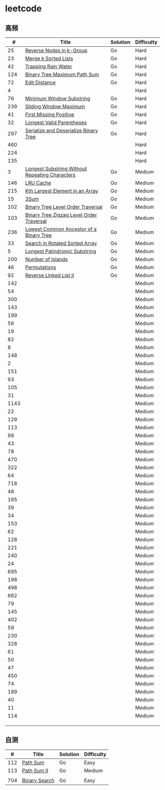 # leetcode
## 高频

| #    | Title                                                        | Solution | Difficulty |
| ---- | ------------------------------------------------------------ | -------- | ---------- |
| 25   | [Reverse Nodes in k-Group](https://leetcode.com/problems/reverse-nodes-in-k-group) | Go       | Hard       |
| 23   | [Merge k Sorted Lists](https://leetcode.com/problems/merge-k-sorted-lists) | Go       | Hard       |
| 42   | [Trapping Rain Water](https://leetcode.com/problems/trapping-rain-water) | Go       | Hard       |
| 124  | [Binary Tree Maximum Path Sum](https://leetcode.com/problems/binary-tree-maximum-path-sum) | Go       | Hard       |
| 72   | [Edit Distance](https://leetcode.com/problems/edit-distance) | Go       | Hard       |
| 4    |                                                              |          | Hard       |
| 76   | [Minimum Window Substring](https://leetcode.com/problems/minimum-window-substring) | Go       | Hard       |
| 239  | [Sliding Window Maximum](https://leetcode.com/problems/sliding-window-maximum) | Go       | Hard       |
| 41   | [First Missing Positive](https://leetcode.com/problems/first-missing-positive) | Go       | Hard       |
| 32   | [Longest Valid Parentheses](https://leetcode.com/problems/longest-valid-parentheses) | Go       | Hard       |
| 297  | [Serialize and Deserialize Binary Tree](https://leetcode.com/problems/serialize-and-deserialize-binary-tree) | Go       | Hard       |
| 460  |                                                              |          | Hard       |
| 224  |                                                              |          | Hard       |
| 135  |                                                              |          | Hard       |
| 3    | [Longest Substring Without Repeating Characters](https://leetcode.com/problems/longest-substring-without-repeating-characters/) | Go       | Medium     |
| 146  | [LRU Cache](https://leetcode.com/problems/lru-cache)         | Go       | Medium     |
| 215  | [Kth Largest Element in an Array](https://leetcode.com/problems/kth-largest-element-in-an-array) | Go       | Medium     |
| 15   | [3Sum](https://leetcode.com/problems/3sum)                   | Go       | Medium     |
| 102  | [Binary Tree Level Order Traversal](https://leetcode.com/problems/binary-tree-level-order-traversal) | Go       | Medium     |
| 103  | [Binary Tree Zigzag Level Order Traversal](https://leetcode.com/problems/binary-tree-zigzag-level-order-traversal) | Go       | Medium     |
| 236  | [Lowest Common Ancestor of a Binary Tree](https://leetcode.com/problems/lowest-common-ancestor-of-a-binary-tree) | Go       | Medium     |
| 33   | [Search in Rotated Sorted Array](https://leetcode.com/problems/search-in-rotated-sorted-array) | Go       | Medium     |
| 5    | [Longest Palindromic Substring](https://leetcode.com/problems/longest-palindromic-substring) | Go       | Medium     |
| 200  | [Number of Islands](https://leetcode.com/problems/number-of-islands) | Go       | Medium     |
| 46   | [Permutations](https://leetcode.com/problems/permutations)   | Go       | Medium     |
| 92   | [Reverse Linked List II](https://leetcode.com/problems/reverse-linked-list-ii) | Go       | Medium     |
| 142  |                                                              |          | Medium     |
| 54   |                                                              |          | Medium     |
| 300  |                                                              |          | Medium     |
| 143  |                                                              |          | Medium     |
| 199  |                                                              |          | Medium     |
| 56   |                                                              |          | Medium     |
| 19   |                                                              |          | Medium     |
| 82   |                                                              |          | Medium     |
| 8    |                                                              |          | Medium     |
| 148  |                                                              |          | Medium     |
| 2    |                                                              |          | Medium     |
| 151  |                                                              |          | Medium     |
| 93   |                                                              |          | Medium     |
| 105  |                                                              |          | Medium     |
| 31   |                                                              |          | Medium     |
| 1143 |                                                              |          | Medium     |
| 22   |                                                              |          | Medium     |
| 129  |                                                              |          | Medium     |
| 113  |                                                              |          | Medium     |
| 98   |                                                              |          | Medium     |
| 43   |                                                              |          | Medium     |
| 78   |                                                              |          | Medium     |
| 470  |                                                              |          | Medium     |
| 322  |                                                              |          | Medium     |
| 64   |                                                              |          | Medium     |
| 718  |                                                              |          | Medium     |
| 48   |                                                              |          | Medium     |
| 165  |                                                              |          | Medium     |
| 39   |                                                              |          | Medium     |
| 34   |                                                              |          | Medium     |
| 153  |                                                              |          | Medium     |
| 62   |                                                              |          | Medium     |
| 128  |                                                              |          | Medium     |
| 221  |                                                              |          | Medium     |
| 240  |                                                              |          | Medium     |
| 24   |                                                              |          | Medium     |
| 695  |                                                              |          | Medium     |
| 198  |                                                              |          | Medium     |
| 498  |                                                              |          | Medium     |
| 662  |                                                              |          | Medium     |
| 79   |                                                              |          | Medium     |
| 145  |                                                              |          | Medium     |
| 402  |                                                              |          | Medium     |
| 59   |                                                              |          | Medium     |
| 230  |                                                              |          | Medium     |
| 328  |                                                              |          | Medium     |
| 61   |                                                              |          | Medium     |
| 50   |                                                              |          | Medium     |
| 47   |                                                              |          | Medium     |
| 450  |                                                              |          | Medium     |
| 74   |                                                              |          | Medium     |
| 189  |                                                              |          | Medium     |
| 40   |                                                              |          | Medium     |
| 11   |                                                              |          | Medium     |
| 114  |                                                              |          | Medium     |
|      |                                                              |          |            |
|      |                                                              |          |            |
|      |                                                              |          |            |



## 自测

| #    | Title                                                        | Solution | Difficulty |
| ---- | ------------------------------------------------------------ | -------- | ---------- |
| 112  | [Path Sum](https://leetcode.com/problems/path-sum)           | Go       | Easy       |
| 113  | [Path Sum II](https://leetcode.com/problems/path-sum-ii)     | Go       | Medium     |
|      |                                                              |          |            |
| 704  | [Binary Search](https://leetcode.com/problems/binary-search) | Go       | Easy       |

